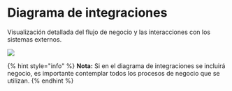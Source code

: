 # Diagrama de integraciones

Visualización detallada del flujo de negocio y las interacciones con los sistemas externos.

![](../.gitbook/assets/image9.jpg)

{% hint style="info" %}
**Nota:** Si en el diagrama de integraciones se incluirá negocio, es importante contemplar todos los procesos de negocio que se utilizan.
{% endhint %}

